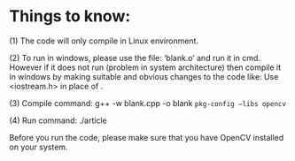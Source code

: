 # Things to know:

(1) The code will only compile in Linux environment.

(2) To run in windows, please use the file: ‘blank.o’ and run it in cmd. However if it does not run (problem in system architecture) then compile it in windows by making suitable and obvious changes to the code like: Use <iostream.h> in place of <iostream>.

(3) Compile command: g++ -w blank.cpp -o blank `pkg-config –libs opencv`

(4) Run command: ./article

Before you run the code, please make sure that you have OpenCV installed on your system.